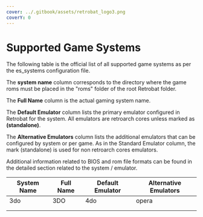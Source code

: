 ```yaml
---
cover: ../.gitbook/assets/retrobat_logo3.png
coverY: 0
---
```


# Supported Game Systems

The following table is the official list of all supported game systems as per the es\_systems configuration file.

The **system name** column corresponds to the directory where the game roms must be placed in the "roms" folder of the root Retrobat folder.

The **Full Name** column is the actual gaming system name.

The **Default Emulator** column lists the primary emulator configured in Retrobat for the system. All emulators are retroarch cores unless marked as **(standalone)**.

The **Alternative Emulators** column lists the additional emulators that can be configured by system or per game. As in the Standard Emulator column, the mark (standalone) is used for non retroarch cores emulators.

Additional information related to BIOS and rom file formats can be found in the detailed section related to the system / emulator.

| System Name | Full Name | Default Emulator | Alternative Emulators |
| ----------- | --------- | ---------------- | --------------------- |
| 3do         | 3DO       | 4do              | opera                 |
|             |           |                  |                       |
|             |           |                  |                       |
